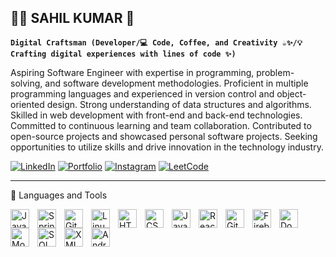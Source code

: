 ## 🏄‍♂️ SAHIL KUMAR 👋

**`Digital Craftsman (Developer/💻 Code, Coffee, and Creativity ☕️✨/💡 Crafting digital experiences with lines of code ✨)`**

Aspiring Software Engineer with expertise in programming, problem-solving, and software development methodologies. Proficient in multiple programming languages and experienced in version control and object-oriented design. Strong understanding of data structures and algorithms. Skilled in web development with front-end and back-end technologies. Committed to continuous learning and team collaboration. Contributed to open-source projects and showcased personal software projects. Seeking opportunities to utilize skills and drive innovation in the technology industry.

<p align="left">
   <a href="https://www.linkedin.com/in/sahil-kumar-16617224a/">
      <img alt="LinkedIn" title="Connect with me on LinkedIn" src="https://img.shields.io/badge/LinkedIn-Connect-blue?style=for-the-badge&logo=linkedin&logoColor=white"/></a>
   <a href="https://portfolio-website-git-main-sahil-kumars-projects-e8fdf4c2.vercel.app/">
      <img alt="Portfolio" title="Check out my portfolio" src="https://img.shields.io/badge/Portfolio-Visit%20My%20Website-blueviolet?style=for-the-badge&logo=google-chrome&logoColor=white"/></a>
   <a href="https://www.instagram.com/_sahil2307/">
      <img alt="Instagram" title="Follow me on Instagram" src="https://img.shields.io/badge/Instagram-Follow-orange?style=for-the-badge&logo=instagram&logoColor=white"/></a>
   <a href="https://leetcode.com/u/sahilkumarclass10/">
      <img alt="LeetCode" title="LeetCode profile" src="https://img.shields.io/badge/LeetCode-Profile-important?style=for-the-badge&logo=leetcode&logoColor=white"/></a>
</p>

---

🧰 Languages and Tools

<img align="left" alt="Java" width="30px" style="padding-right:10px;" src="https://cdn.jsdelivr.net/gh/devicons/devicon/icons/java/java-original.svg"/> <img align="left" alt="Spring" width="30px" style="padding-right:10px;" src="https://cdn.jsdelivr.net/gh/devicons/devicon/icons/spring/spring-original.svg"/> <img align="left" alt="Git" width="30px" style="padding-right:10px;" src="https://cdn.jsdelivr.net/gh/devicons/devicon/icons/git/git-original.svg"/> <img align="left" alt="Linux" width="30px" style="padding-right:10px;" src="https://cdn.jsdelivr.net/gh/devicons/devicon/icons/linux/linux-original.svg"/> <img align="left" alt="HTML" width="30px" style="padding-right:10px;" src="https://cdn.jsdelivr.net/gh/devicons/devicon/icons/html5/html5-plain.svg"/> <img align="left" alt="CSS" width="30px" style="padding-right:10px;" src="https://cdn.jsdelivr.net/gh/devicons/devicon/icons/css3/css3-plain.svg"/> <img align="left" alt="JavaScript" width="30px" style="padding-right:10px;" src="https://cdn.jsdelivr.net/gh/devicons/devicon/icons/javascript/javascript-plain.svg"/> <img align="left" alt="React" width="30px" style="padding-right:10px;" src="https://cdn.jsdelivr.net/gh/devicons/devicon/icons/react/react-original.svg"/> <img align="left" alt="GitHub" width="30px" style="padding-right:10px;" src="https://cdn.jsdelivr.net/gh/devicons/devicon/icons/github/github-original.svg"/> <img align="left" alt="Firebase" width="30px" style="padding-right:10px;" src="https://cdn.jsdelivr.net/gh/devicons/devicon/icons/firebase/firebase-plain.svg"/> <img align="left" alt="Docker" width="30px" style="padding-right:10px;" src="https://cdn.jsdelivr.net/gh/devicons/devicon/icons/docker/docker-plain.svg"/> <img align="left" alt="MongoDB" width="30px" style="padding-right:10px;" src="https://cdn.jsdelivr.net/gh/devicons/devicon/icons/mongodb/mongodb-original.svg"/> <img align="left" alt="SQL" width="30px" style="padding-right:10px;" src="https://cdn.jsdelivr.net/gh/devicons/devicon/icons/mysql/mysql-original.svg"/> <img align="left" alt="XML" width="30px" style="padding-right:10px;" src="https://cdn.jsdelivr.net/gh/devicons/devicon/icons/xml/xml-original.svg"/> <img align="left" alt="Android" width="30px" style="padding-right:10px;" src="https://cdn.jsdelivr.net/gh/devicons/devicon/icons/android/android-original.svg"/>
<br /><br />
